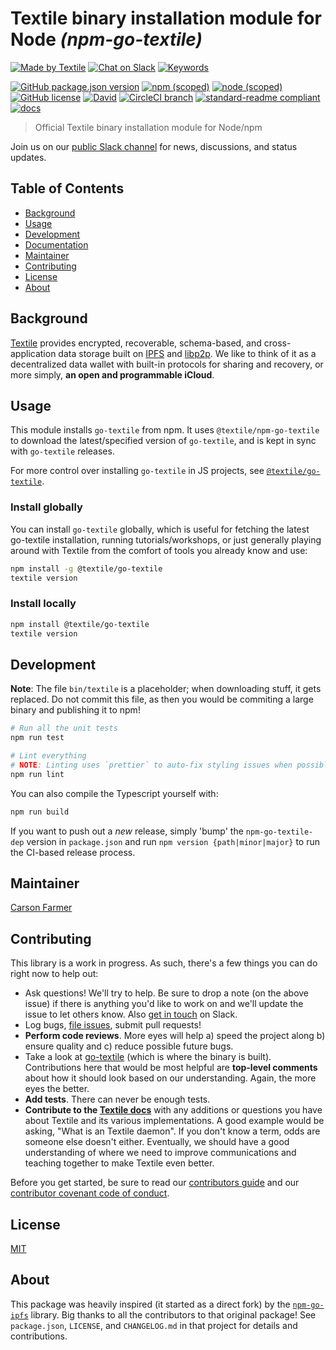 # Textile binary installation module for Node _(npm-go-textile)_

[![Made by Textile](https://img.shields.io/badge/made%20by-Textile-informational.svg?style=popout-square)](https://textile.io)
[![Chat on Slack](https://img.shields.io/badge/slack-slack.textile.io-informational.svg?style=popout-square)](https://slack.textile.io)
[![Keywords](https://img.shields.io/github/package-json/keywords/textileio/npm-go-textile.svg?style=popout-square)](./package.json)

[![GitHub package.json version](https://img.shields.io/github/package-json/v/textileio/npm-go-textile.svg?style=popout-square)](./package.json)
[![npm (scoped)](https://img.shields.io/npm/v/@textile/go-textile.svg?style=popout-square)](https://www.npmjs.com/package/@textile/go-textile)
[![node (scoped)](https://img.shields.io/node/v/@textile/go-textile.svg?style=popout-square)](https://www.npmjs.com/package/@textile/go-textile)
[![GitHub license](https://img.shields.io/github/license/textileio/npm-go-textile.svg?style=popout-square)](./LICENSE)
[![David](https://img.shields.io/david/dev/textileio/npm-go-textile.svg)](https://david-dm.org/textileio/npm-go-textile)
[![CircleCI branch](https://img.shields.io/circleci/project/github/textileio/npm-go-textile/master.svg?style=popout-square)](https://circleci.com/gh/textileio/npm-go-textile)
[![standard-readme compliant](https://img.shields.io/badge/readme%20style-standard-brightgreen.svg?style=popout-square)](https://github.com/RichardLitt/standard-readme)
[![docs](https://img.shields.io/badge/docs-master-success.svg?style=popout-square)](https://textileio.github.io/npm-go-textile/)

> Official Textile binary installation module for Node/npm

Join us on our [public Slack channel](https://slack.textile.io/) for news, discussions, and status updates.

## Table of Contents

- [Background](#background)
- [Usage](#usage)
- [Development](#development)
- [Documentation](#documentation)
- [Maintainer](#maintainer)
- [Contributing](#contributing)
- [License](#license)
- [About](#about)

## Background

[Textile](https://www.textile.io) provides encrypted, recoverable, schema-based, and cross-application data storage built on [IPFS](https://github.com/ipfs) and [libp2p](https://github.com/libp2p). We like to think of it as a decentralized data wallet with built-in protocols for sharing and recovery, or more simply, **an open and programmable iCloud**.

## Usage

This module installs `go-textile` from npm. It uses `@textile/npm-go-textile` to download the latest/specified version of `go-textile`, and is kept in sync with `go-textile` releases.

For more control over installing `go-textile` in JS projects, see [`@textile/go-textile`](https://github.com/textileio/npm-go-textile).

### Install globally

You can install `go-textile` globally, which is useful for fetching the latest go-textile installation, running tutorials/workshops, or just generally playing around with Textile from the comfort of tools you already know and use:

```sh
npm install -g @textile/go-textile
textile version
```

### Install locally

```sh
npm install @textile/go-textile
textile version
```

## Development

**Note**: The file `bin/textile` is a placeholder; when downloading stuff, it gets replaced. Do not commit this file, as then you would be commiting a large binary and publishing it to npm!

```sh
# Run all the unit tests
npm run test

# Lint everything
# NOTE: Linting uses `prettier` to auto-fix styling issues when possible
npm run lint
```

You can also compile the Typescript yourself with:

```sh
npm run build
```

If you want to push out a _new_ release, simply 'bump' the `npm-go-textile-dep` version in `package.json` and run `npm version {path|minor|major}` to run the CI-based release process.

## Maintainer

[Carson Farmer](https://github.com/carsonfarmer)

## Contributing

This library is a work in progress. As such, there's a few things you can do right now to help out:

  * Ask questions! We'll try to help. Be sure to drop a note (on the above issue) if there is anything you'd like to work on and we'll update the issue to let others know. Also [get in touch](https://slack.textile.io) on Slack.
  * Log bugs, [file issues](https://github.com/textileio/npm-go-textile/issues), submit pull requests!
  * **Perform code reviews**. More eyes will help a) speed the project along b) ensure quality and c) reduce possible future bugs.
  * Take a look at [go-textile](https://github.com/textileio/go-textile) (which is where the binary is built). Contributions here that would be most helpful are **top-level comments** about how it should look based on our understanding. Again, the more eyes the better.
  * **Add tests**. There can never be enough tests.
  * **Contribute to the [Textile docs](https://github.com/textileio/docs)** with any additions or questions you have about Textile and its various implementations. A good example would be asking, "What is an Textile daemon". If you don't know a term, odds are someone else doesn't either. Eventually, we should have a good understanding of where we need to improve communications and teaching together to make Textile even better.

 Before you get started, be sure to read our [contributors guide](./CONTRIBUTING.md) and our [contributor covenant code of conduct](./CODE_OF_CONDUCT.md).

## License

[MIT](./LICENSE)

## About

This package was heavily inspired (it started as a direct fork) by the [`npm-go-ipfs`](https://github.com/ipfs/npm-go-ipfs) library. Big thanks to all the contributors to that original package! See `package.json`, `LICENSE`, and `CHANGELOG.md` in that project for details and contributions.
